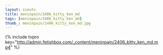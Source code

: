 ```yaml
--- 
layout: sieutv
title: meninpain/2406_kitty_ken_md
tags: [meninpain/2406_kitty_ken_md]
thumb_: meninpain/2406_kitty_ken_md.jpg
---
```

{% include tvpro key="http://admin.fetishbox.com/_content/meninpain/2406_kitty_ken_md.mp4" %} 

